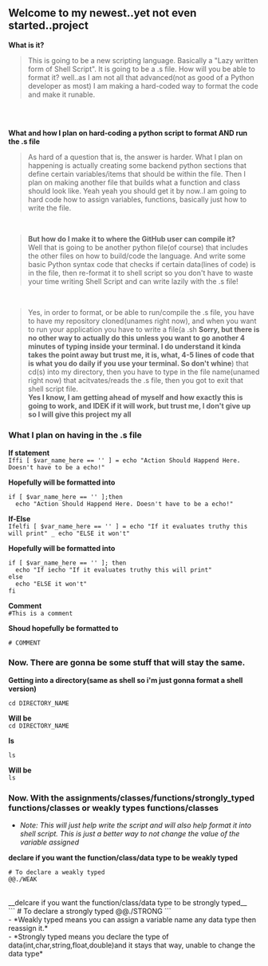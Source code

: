 ## Welcome to my newest..yet not even started..project

__What is it?__
> This is going to be a new scripting language. Basically a "Lazy written form of Shell Script". It is going to be a .s file.
How will you be able to format it? well..as I am not all that advanced(not as good of a Python developer as most) I am making a
hard-coded way to format the code and make it runable.
## ##
<br>


__What and how I plan on hard-coding a python script to format AND run the .s file__
<br>
> As hard of a question that is, the answer is harder. What I plan on happening is actually creating some backend python sections
that define certain variables/items that should be within the file. Then I plan on making another file that builds what a function
and class should look like. Yeah yeah you should get it by now..I am going to hard code how to assign variables, functions, basically just how to write the file.

<br>

> __But how do I make it to where the GitHub user can compile it?__ <br>Well that is going to be another python file(of course) that includes the other files on how to build/code the language. And write some basic Python syntax code that checks if certain data(lines of code) is in the file, then re-format it to shell script so you don't have to waste your time writing Shell Script and can write lazily with the .s file!

<br>

> Yes, in order to format, or be able to run/compile the .s file, you have to have my repository cloned(unames right now), and when you want to run your application you have to write a file(a .sh __Sorry, but there is no other way to actually do this unless you want to go another 4 minutes of typing inside your terminal. I do understand it kinda takes the point away but trust me, it is, what, 4-5 lines of code that is what you do daily if you use your terminal. So don't whine__) that cd(s) into my directory, then you have to type in the file name(unamed right now) that acitvates/reads the .s file, then you got to exit that shell script file.<br>__Yes I know, I am getting ahead of myself and how exactly this is going to work, and IDEK if it will work, but trust me, I don't give up so I will give this project my all__


### What I plan on having in the .s file

__If statement__<br>
```Iffi [ $var_name_here == '' ] = echo "Action Should Happend Here. Doesn't have to be a echo!"```

__Hopefully will be formatted into__
```shell
if [ $var_name_here == '' ];then
  echo "Action Should Happend Here. Doesn't have to be a echo!"
```
__If-Else__<br>
```Ifelfi [ $var_name_here == '' ] = echo "If it evaluates truthy this will print" _ echo "ELSE it won't"```

__Hopefully will be formatted into__
```shell
if [ $var_name_here == '' ]; then
  echo "If iecho "If it evaluates truthy this will print"
else
  echo "ELSE it won't"
fi
```
  
__Comment__<br>
``` #This is a comment ```

__Shoud hopefully be formatted to__
```shell
# COMMENT
```

### Now. There are gonna be some stuff that will stay the same.
__Getting into a directory(same as shell so i'm just gonna format a shell version)__<br>
```shell
cd DIRECTORY_NAME
```
__Will be__<br>
``` cd DIRECTORY_NAME ```

__ls__<br>
```shell
ls
```

__Will be__<br>
``` ls ```

### Now. With the assignments/classes/functions/strongly_typed functions/classes or weakly types functions/classes

- *Note: This will just help write the script and will also help format it into shell script. This is just a better way to not change the value of the variable assigned*

__declare if you want the function/class/data type to be weakly typed__<br>
``` 
# To declare a weakly typed 
@@./WEAK 
```
<br>
__delcare if you want the function/class/data type to be strongly typed__<br>
``` # To declare a strongly typed 
@@./STRONG 
```
<br>
- *Weakly typed means you can assign a variable name any data type then reassign it.*<br>
- *Strongly typed means you declare the type of data(int,char,string,float,double)and it stays that way, unable to change the data type*
